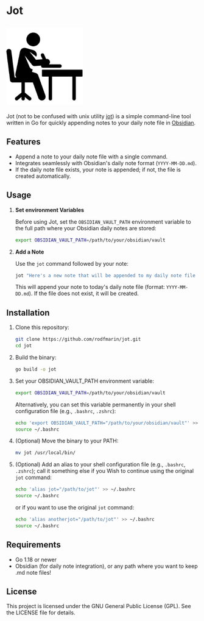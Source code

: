# Jot
<img src="./resources/writing-svgrepo-com.svg" alt="Jot" width="200" height="200"><br>
---
Jot (not to be confused with unix utility [jot](http://man.freebsd.org/cgi/man.cgi?jot(1))) is a simple command-line tool written in Go for quickly appending notes to your daily note file in [Obsidian](https://obsidian.md/).

## Features
- Append a note to your daily note file with a single command.
- Integrates seamlessly with Obsidian's daily note format (`YYYY-MM-DD.md`).
- If the daily note file exists, your note is appended; if not, the file is created automatically.

## Usage

1. **Set environment Variables**
   
   Before using Jot, set the `OBSIDIAN_VAULT_PATH` environment variable to the full path where your Obsidian daily notes are stored:
   
   ```bash
   export OBSIDIAN_VAULT_PATH=/path/to/your/obsidian/vault
   ```

2. **Add a Note**
   
   Use the `jot` command followed by your note:
   
   ```bash
   jot "Here's a new note that will be appended to my daily note file in Obsidian"
   ```
   
   This will append your note to today's daily note file (format: `YYYY-MM-DD.md`). If the file does not exist, it will be created.

## Installation

1. Clone this repository:
   ```bash
   git clone https://github.com/rodfmarin/jot.git
   cd jot
   ```
2. Build the binary:
   ```bash
   go build -o jot
   ```
3. Set your OBSIDIAN_VAULT_PATH environment variable:
   ```bash
   export OBSIDIAN_VAULT_PATH=/path/to/your/obsidian/vault
   ```

   Alternatively, you can set this variable permanently in your shell configuration file (e.g., `.bashrc`, `.zshrc`):
   ```bash
   echo 'export OBSIDIAN_VAULT_PATH="/path/to/your/obsidian/vault"' >> ~/.bashrc
   source ~/.bashrc
   ```
4. (Optional) Move the binary to your PATH:
   ```bash
   mv jot /usr/local/bin/
   ```
5. (Optional) Add an alias to your shell configuration file (e.g., `.bashrc`, `.zshrc`); call it something else if you 
   Wish to continue using the original `jot` command:
   ```bash
   echo 'alias jot="/path/to/jot"' >> ~/.bashrc
   source ~/.bashrc
   ```
   or if you want to use the original `jot` command:
   ```bash
   echo 'alias anotherjot="/path/to/jot"' >> ~/.bashrc
   source ~/.bashrc
    ```

## Requirements
- Go 1.18 or newer
- Obsidian (for daily note integration), or any path where you want to keep .md note files!

## License

This project is licensed under the GNU General Public License (GPL). See the LICENSE file for details.
